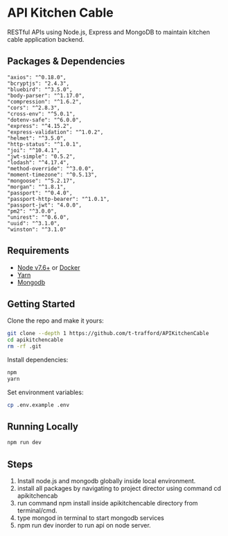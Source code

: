 # API Kitchen Cable

RESTful APIs using Node.js, Express and MongoDB to maintain kitchen cable application backend.

## Packages & Dependencies

    "axios": "^0.18.0",
    "bcryptjs": "2.4.3",
    "bluebird": "^3.5.0",
    "body-parser": "^1.17.0",
    "compression": "^1.6.2",
    "cors": "^2.8.3",
    "cross-env": "^5.0.1",
    "dotenv-safe": "^6.0.0",
    "express": "^4.15.2",
    "express-validation": "^1.0.2",
    "helmet": "^3.5.0",
    "http-status": "^1.0.1",
    "joi": "^10.4.1",
    "jwt-simple": "0.5.2",
    "lodash": "^4.17.4",
    "method-override": "^3.0.0",
    "moment-timezone": "^0.5.13",
    "mongoose": "^5.2.17",
    "morgan": "^1.8.1",
    "passport": "^0.4.0",
    "passport-http-bearer": "^1.0.1",
    "passport-jwt": "4.0.0",
    "pm2": "^3.0.0",
    "unirest": "^0.6.0",
    "uuid": "^3.1.0",
    "winston": "^3.1.0"

## Requirements

 - [Node v7.6+](https://nodejs.org/en/download/current/) or [Docker](https://www.docker.com/)
 - [Yarn](https://yarnpkg.com/en/docs/install)
 - [Mongodb](https://docs.mongodb.com/manual/tutorial/install-mongodb-on-os-x/)


## Getting Started

Clone the repo and make it yours:

```bash
git clone --depth 1 https://github.com/t-trafford/APIKitchenCable
cd apikitchencable
rm -rf .git
```

Install dependencies:

```bash
npm
yarn
```

Set environment variables:

```bash
cp .env.example .env
```

## Running Locally

```bash
npm run dev
```

## Steps

1. Install node.js and mongodb globally inside local environment.
2. install all packages by navigating to project director using command cd apikitchencab
3. run command npm install inside apikitchencable directory from terminal/cmd.
4. type mongod in terminal to start mongodb services
5. npm run dev inorder to run api on node server.
